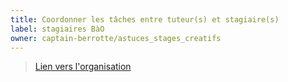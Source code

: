 ```yaml
---
title: Coordonner les tâches entre tuteur(s) et stagiaire(s)
label: stagiaires BàO
owner: captain-berrotte/astuces_stages_creatifs
---
```


> [Lien vers l'organisation](http://github.com/captain-berrotte)
